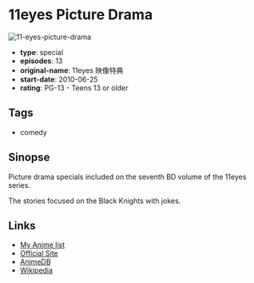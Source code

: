 # 11eyes Picture Drama

![11-eyes-picture-drama](https://cdn.myanimelist.net/images/anime/6/54569.jpg)

-   **type**: special
-   **episodes**: 13
-   **original-name**: 11eyes 映像特典
-   **start-date**: 2010-06-25
-   **rating**: PG-13 - Teens 13 or older

## Tags

-   comedy

## Sinopse

Picture drama specials included on the seventh BD volume of the 11eyes series.

The stories focused on the Black Knights with jokes.

## Links

-   [My Anime list](https://myanimelist.net/anime/20557/11eyes_Picture_Drama)
-   [Official Site](http://www.maql.co.jp/special/11eyes/)
-   [AnimeDB](http://anidb.info/perl-bin/animedb.pl?show=anime&aid=6751)
-   [Wikipedia](http://en.wikipedia.org/wiki/11eyes:_Tsumi_to_Batsu_to_Aganai_no_Shōjo)
